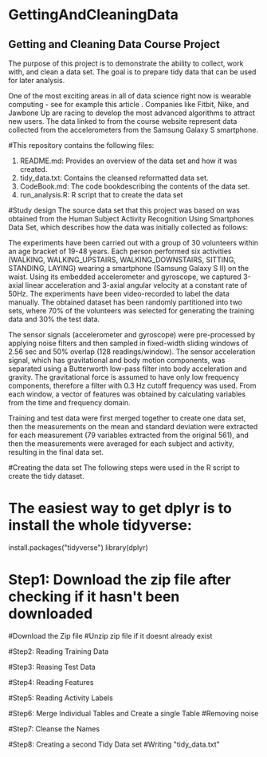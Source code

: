 # GettingAndCleaningData

Getting and Cleaning Data Course Project
----------------------------------------
The purpose of this project is to demonstrate the ability to collect, work with, and clean a data set. The goal is to prepare tidy data that can be used for later analysis. 

One of the most exciting areas in all of data science right now is wearable computing - see for example this article . Companies like Fitbit, Nike, and Jawbone Up are racing to develop the most advanced algorithms to attract new users. The data linked to from the course website represent data collected from the accelerometers from the Samsung Galaxy S smartphone. 

#This repository contains the following files:

1) README.md:  Provides an overview of the data set and how it was created.
2) tidy_data.txt:  Contains the cleansed reformatted data set.
3) CodeBook.md:  The code bookdescribing the contents of the data set.
4) run_analysis.R:  R script that to create the data set

#Study design
The source data set that this project was based on was obtained from the Human Subject Activity Recognition Using Smartphones Data Set, which describes how the data was initially collected as follows:

The experiments have been carried out with a group of 30 volunteers within an age bracket of 19-48 years. Each person performed six activities (WALKING, WALKING_UPSTAIRS, WALKING_DOWNSTAIRS, SITTING, STANDING, LAYING) wearing a smartphone (Samsung Galaxy S II) on the waist. Using its embedded accelerometer and gyroscope, we captured 3-axial linear acceleration and 3-axial angular velocity at a constant rate of 50Hz. The experiments have been video-recorded to label the data manually. The obtained dataset has been randomly partitioned into two sets, where 70% of the volunteers was selected for generating the training data and 30% the test data.

The sensor signals (accelerometer and gyroscope) were pre-processed by applying noise filters and then sampled in fixed-width sliding windows of 2.56 sec and 50% overlap (128 readings/window). The sensor acceleration signal, which has gravitational and body motion components, was separated using a Butterworth low-pass filter into body acceleration and gravity. The gravitational force is assumed to have only low frequency components, therefore a filter with 0.3 Hz cutoff frequency was used. From each window, a vector of features was obtained by calculating variables from the time and frequency domain.

Training and test data were first merged together to create one data set, then the measurements on the mean and standard deviation were extracted for each measurement (79 variables extracted from the original 561), and then the measurements were averaged for each subject and activity, resulting in the final data set.

#Creating the data set
The following steps were used in the R script to create the tidy dataset.


# The easiest way to get dplyr is to install the whole tidyverse:
install.packages("tidyverse")
library(dplyr)


# Step1: Download the zip file after checking if it hasn't been downloaded
#Download the Zip file
#Unzip zip file if it doesnt already exist

#Step2: Reading Training Data

#Step3: Reasing Test Data

#Step4: Reading Features

#Step5: Reading Activity Labels

#Step6: Merge Individual Tables and Create a single Table
#Removing noise

#Step7: Cleanse the Names

#Step8: Creating a second Tidy Data set
#Writing "tidy_data.txt"

